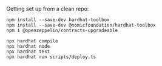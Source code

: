 Getting set up from a clean repo:

```shell
npm install --save-dev hardhat-toolbox
npm install --save-dev @nomicfoundation/hardhat-toolbox
npm i @openzeppelin/contracts-upgradeable
```

```shell
npx hardhat compile
npx hardhat node
npx hardhat test
npx hardhat run scripts/deploy.ts
```

